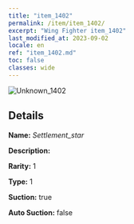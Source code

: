 ```yaml
---
title: "item_1402"
permalink: /item/item_1402/
excerpt: "Wing Fighter item_1402"
last_modified_at: 2023-09-02
locale: en
ref: "item_1402.md"
toc: false
classes: wide
---
```



 ![Unknown_1402](/images/item/Settlement_star_p.png)



## Details

 **Name:** *Settlement_star* 

 **Description:** 

 **Rarity:** 1 

 **Type:** 1 

 **Suction:** true 

 **Auto Suction:** false 


